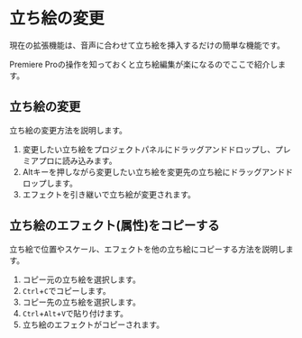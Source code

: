 # 立ち絵の変更

現在の拡張機能は、音声に合わせて立ち絵を挿入するだけの簡単な機能です。

Premiere Proの操作を知っておくと立ち絵編集が楽になるのでここで紹介します。

## 立ち絵の変更

立ち絵の変更方法を説明します。

1. 変更したい立ち絵をプロジェクトパネルにドラッグアンドドロップし、プレミアプロに読み込みます。
2. Altキーを押しながら変更したい立ち絵を変更先の立ち絵にドラッグアンドドロップします。
3. エフェクトを引き継いで立ち絵が変更されます。

## 立ち絵のエフェクト(属性)をコピーする

立ち絵で位置やスケール、エフェクトを他の立ち絵にコピーする方法を説明します。

1. コピー元の立ち絵を選択します。
2. `Ctrl`+`C`でコピーします。
3. コピー先の立ち絵を選択します。
4. `Ctrl`+`Alt`+`V`で貼り付けます。
5. 立ち絵のエフェクトがコピーされます。
